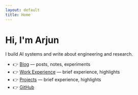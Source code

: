 ```yaml
---
layout: default
title: Home
---
```


# Hi, I'm Arjun
I build AI systems and write about engineering and research.

- 👉 [Blog](/blog) — posts, notes, experiments
- 👉 [Work Experience](/work_experience) — brief experience, highlights
- 👉 [Projects](/projects) — brief experience, highlights
- 👉 [GitHub](https://github.com/arjunneervannan)
